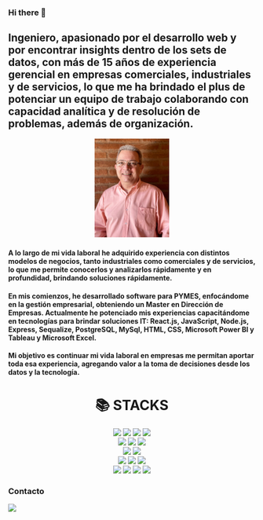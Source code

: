
### Hi there 👋
## Ingeniero, apasionado por el desarrollo web y por encontrar insights dentro de los sets de datos, con más de 15 años de experiencia gerencial en empresas comerciales, industriales y de servicios, lo que me ha brindado el plus de potenciar un equipo de trabajo colaborando con capacidad analítica y de resolución de problemas, además de organización. 

<div align=center> 
<img src="https://github.com/JoseValperga/JoseValperga/blob/main/WhatsApp%20Image%202022-06-12%20at%2012.55.18%20PM.jpeg" style="height: 30%; width:30%;"/>
</div>

#### A lo largo de mi vida laboral he adquirido experiencia con distintos modelos de negocios, tanto industriales como comerciales y de servicios, lo que me permite conocerlos y analizarlos rápidamente y en profundidad, brindando soluciones rápidamente. 

#### En mis comienzos, he desarrollado software para PYMES, enfocándome en la gestión empresarial, obteniendo un Master en Dirección de Empresas. Actualmente he potenciado mis experiencias capacitándome en tecnologías para brindar soluciones IT: React.js, JavaScript, Node.js, Express, Sequalize, PostgreSQL, MySql, HTML, CSS, Microsoft Power BI y Tableau y Microsoft Excel.

#### Mi objetivo es continuar mi vida laboral en empresas me permitan aportar toda esa experiencia, agregando valor a la toma de decisiones desde los datos y la tecnología.
 
<!--
**JoseValperga/JoseValperga** is a ✨ _special_ ✨ repository because its `README.md` (this file) appears on your GitHub profile.
<img src="https://github.com/JoseValperga/JoseValperga/blob/main/JFV.jpg" style="height: 30%; width:30%;"/>
Here are some ideas to get you started:

- 🔭 I’m currently working on ...
- 🌱 I’m currently learning ...
- 👯 I’m looking to collaborate on ...
- 🤔 I’m looking for help with ...
- 💬 Ask me about ...
- 📫 How to reach me: ...
- 😄 Pronouns: ...
- ⚡ Fun fact: ...
-->

<!--
## Tecnologías:

![JavaScript](https://img.freepik.com/vector-premium/diseno-computadora-sobre-fondo-azul-ilustracion-vectorial_24908-44354.jpg){width=300}
-->
<div align=center><h1>📚 STACKS</h1></div>
<div align=center> 
  <img src="https://img.shields.io/badge/react-61DAFB?style=for-the-badge&logo=react&logoColor=black"> 
  <img src="https://img.shields.io/badge/html5-E34F26?style=for-the-badge&logo=html5&logoColor=white"> 
  <img src="https://img.shields.io/badge/css-1572B6?style=for-the-badge&logo=css3&logoColor=white"> 
  <img src="https://img.shields.io/badge/javascript-F7DF1E?style=for-the-badge&logo=javascript&logoColor=black">   
 <br>
  <img src="https://img.shields.io/badge/mysql-4479A1?style=for-the-badge&logo=mysql&logoColor=white">
  <img src="https://img.shields.io/badge/postgresql-4169E1?style=for-the-badge&logo=postgresql&logoColor=black">
 <img src="https://img.shields.io/badge/sequelize-52B0E7?style=for-the-badge&logo=sequelize&logoColor=black">
 <br>

  <img src="https://img.shields.io/badge/excel-217346?style=for-the-badge&logo=microsoftexcel&logoColor=black">  
  <img src="https://img.shields.io/badge/powerbi-F2C811?style=for-the-badge&logo=powerbi&logoColor=black">  
 <br>
  <img src="https://img.shields.io/badge/node.js-339933?style=for-the-badge&logo=Node.js&logoColor=white">  
  <img src="https://img.shields.io/badge/express-000000?style=for-the-badge&logo=express&logoColor=white">
  <img src="https://img.shields.io/badge/mikrotik-293239?style=for-the-badge&logo=mikrotik&logoColor=white">
 
 <br>
  <img src="https://img.shields.io/badge/github-181717?style=for-the-badge&logo=github&logoColor=white">
  <img src="https://img.shields.io/badge/git-F05032?style=for-the-badge&logo=git&logoColor=white">
  <img src="https://img.shields.io/badge/fontawesome-339AF0?style=for-the-badge&logo=fontawesome&logoColor=white">
  <img src="https://img.shields.io/badge/tailwindcss-38B2AC?style=for-the-badge&logo=tailwind-css&logoColor=white">
</div>

<h3>Contacto</h3>
<a href="mailto:jose.valperga@gmail.com"><img src="https://img.shields.io/badge/gmail-EA4335?style=for-the-badge&logo=gmail&logoColor=black">
